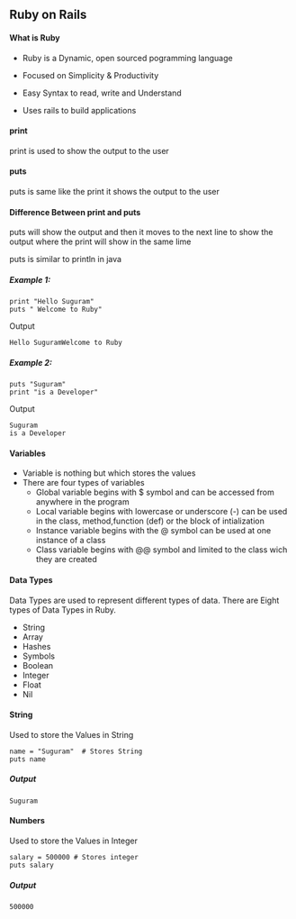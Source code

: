 ## Ruby on Rails

#### What is Ruby

* Ruby is a Dynamic, open sourced pogramming language

* Focused on Simplicity & Productivity

* Easy Syntax to read, write and Understand

* Uses rails to build applications 


#### print

print is used to show the output to the user

#### puts

puts is same like the print it shows the output to the user 

#### Difference Between print and puts

puts will show the output and then it moves to the next line to show the output where the print will show in the same lime

puts is similar to println in java

##### Example 1:
```
print "Hello Suguram"
puts " Welcome to Ruby"
```

Output
```
Hello SuguramWelcome to Ruby
```

##### Example 2:
```
puts "Suguram"
print "is a Developer"
```

Output
```
Suguram
is a Developer
```

#### Variables 

* Variable is nothing but which stores the values
* There are four types of variables 
     * Global variable begins with $ symbol and can be accessed from anywhere in the program
     * Local variable begins with lowercase or underscore (-) can be used in the class, method,function (def) or the block of intialization
     * Instance variable begins with the @ symbol can be used at one instance of a class
     * Class variable begins with @@ symbol and limited to the class wich they are created 


#### Data Types

Data Types are used to represent different types of data. There are Eight types of Data Types in Ruby.


   * String
   * Array
   * Hashes
   * Symbols
   * Boolean 
   * Integer
   * Float
   * Nil

#### String 


Used to store the Values in String 


```
name = "Suguram"  # Stores String
puts name
```

##### Output

```
Suguram
```

#### Numbers


Used to store the Values in Integer 


```
salary = 500000 # Stores integer
puts salary
```

##### Output

```
500000
```
